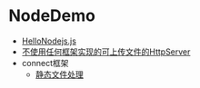 # NodeDemo
* [HelloNodejs.js](src/HelloNodejs.js)
* [不使用任何框架实现的可上传文件的HttpServer](src/SimpleServer)
* connect框架
    * [静态文件处理](src/Connect/serve-static.md)
